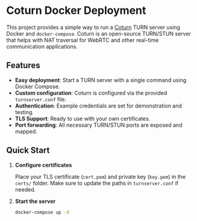 # Coturn Docker Deployment

This project provides a simple way to run a [Coturn](https://github.com/coturn/coturn) TURN server using Docker and `docker-compose`. Coturn is an open-source TURN/STUN server that helps with NAT traversal for WebRTC and other real-time communication applications.

## Features

- **Easy deployment**: Start a TURN server with a single command using Docker Compose.
- **Custom configuration**: Coturn is configured via the provided `turnserver.conf` file.
- **Authentication**: Example credentials are set for demonstration and testing.
- **TLS Support**: Ready to use with your own certificates.
- **Port forwarding**: All necessary TURN/STUN ports are exposed and mapped.

## Quick Start

1. **Configure certificates**

   Place your TLS certificate (`cert.pem`) and private key (`key.pem`) in the `certs/` folder. Make sure to update the paths in `turnserver.conf` if needed.

2. **Start the server**

   ```bash
   docker-compose up -d
   ```
